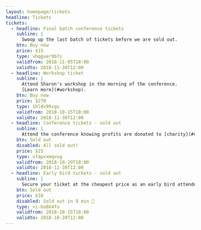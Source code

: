 ```yaml
---
layout: homepage/tickets
headline: Tickets
tickets:
  - headline: Final batch conference tickets
    subline: |
      Swoop up the last batch of tickets before we are sold out.
    btn: Buy now
    price: $15
    type: vhqguer9b7s
    validfrom: 2018-11-05T10:00
    validto: 2018-11-30T12:00
  - headline: Workshop ticket
    subline: |
      Attend Sharon's workshop in the morning of the conference.
      [Learn more](#workshop).
    btn: Buy now
    price: $270
    type: 1hldv99zgu
    validfrom: 2018-10-15T10:00
    validto: 2018-11-30T12:00
  - headline: Conference tickets - sold out
    subline: |
      Attend the conference knowing profits are donated to [charity](#charity).
    btn: Sold out
    disabled: All sold out!
    price: $15
    type: vfapvxmqvug
    validfrom: 2018-10-29T10:00
    validto: 2018-11-30T12:00
  - headline: Early bird tickets - sold out
    subline: |
      Secure your ticket at the cheapest price as an early bird attendee.
    btn: Sold out
    price: $10
    disabled: Sold out in 9 min 🎉
    type: vi-bo8k4fu
    validfrom: 2018-10-15T10:00
    validto: 2018-10-28T12:00
---
```

